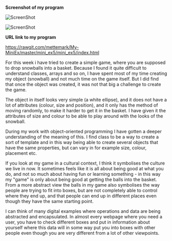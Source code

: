 **Screenshot of my program**

![ScreenShot](https://github.com/mettemark/My-MiniEx/blob/master/mini_ex5/Sk%C3%A6rmbillede%202018-03-09%20kl.%2011.19.00.png)


![ScreenShot](https://github.com/mettemark/My-MiniEx/blob/master/mini_ex5/Sk%C3%A6rmbillede%202018-03-09%20kl.%2011.21.07.png)



**URL link to my program**

https://rawgit.com/mettemark/My-MiniEx/master/mini_ex5/mini_ex5/index.html



For this week i have tried to create a simple game, where you are supposed to drop snowballs into a basket. Because I found it quite difficult to understand classes, arrays and so on, I have spent most of my time creating my object (snowball) and not much time on the game itself. But I did find that once the object was created, it was not that big a challenge to create the game. 

The object in itself looks very simple (a white ellipse), and it does not have a lot of attributes (colour, size and position), and it only has the method of moving randomly, to make it harder to get it in the basket. I have given it the attributes of size and colour to be able to play around with the looks of the snowball.

During my work with object-oriented programming I have gotten a deeper understanding of the meaning of this. I find class to be a way to create a sort of template and in this way being able to create several objects that have the same properties, but can vary in for example size, colour, placement etc.

If you look at my game in a cultural context, I think it symbolises the culture we live in now. It sometimes feels like it is all about being good at what you do, and not so much about having fun or learning something - in this way my "game" is only about being good at getting the balls into the basket. From a more abstract view the balls in my game also symbolises the way people are trying to fit into boxes, but are not completely able to control where they end up, and that people can end up in different places even though they have the same starting point.

I can think of many digital examples where operations and data are being abstracted and encapsulated. In almost every webpage where you need a user, you have to check different boxes and put in information about yourself where this data will in some way put you into boxes with other people even though you are very different from a lot of other viewpoints. 
